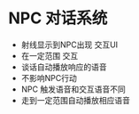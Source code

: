 # NPC 对话系统

- 射线显示到NPC出现 交互UI
- 在一定范围 交互
- 谈话自动播放响应的语音
- 不影响NPC行动
- NPC 触发语音和交互语音不同
- 走到一定范围自动播放相应语音
